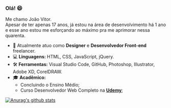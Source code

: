 <h3> Olá! 😄 </h3>
Me chamo João Vitor.<br>
Apesar de ter apenas 17 anos, já estou na área de desenvolvimento há 1 ano e esse ano estou me esforçando ao máximo pra me aprimorar nessa quarenta.

- 💼 Atualmente atuo como **Designer** e **Desenvolvedor Front-end** freelancer.
- 💻 **Linguagens:** HTML, CSS, JavaScript, jQuery.
- 🛠️ **Ferramentas:** Visual Studio Code, GitHub, Photoshop, Illustrator, Adobe XD, CorelDRAW.
- 🎓 **Acadêmico:** 
	- Concluindo o Ensino Médio;
	- Curso Desenvolvedor Web Completo na **[Udemy](https://www.udemy.com/course/curso-desenvolvedor-web-completo/)**;

[![Anurag's github stats](https://github-readme-stats.vercel.app/api?username=Jwmffreitas)](https://github.com/Jwmffreitas/github-readme-stats)

